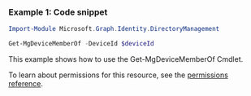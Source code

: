 ### Example 1: Code snippet

```powershellImport-Module Microsoft.Graph.Identity.DirectoryManagement

Get-MgDeviceMemberOf -DeviceId $deviceId
```
This example shows how to use the Get-MgDeviceMemberOf Cmdlet.
To learn about permissions for this resource, see the [permissions reference](/graph/permissions-reference).

